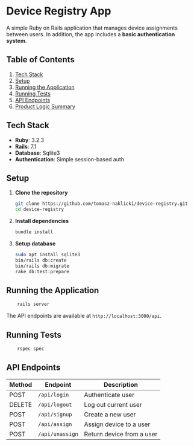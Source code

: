 # Device Registry App
A simple Ruby on Rails application that manages device assignments between users. In addition, the app includes a **basic authentication system**.

## Table of Contents
1. [Tech Stack](#tech-stack)  
2. [Setup](#setup)  
3. [Running the Application](#running-the-application)  
4. [Running Tests](#running-tests)  
5. [API Endpoints](#api-endpoints)  
6. [Product Logic Summary](#product-logic-summary)

## Tech Stack
- **Ruby**: 3.2.3 
- **Rails**: 7.1
- **Database**: Sqlite3
- **Authentication**: Simple session-based auth

## Setup
1. **Clone the repository**
   ```bash
   git clone https://github.com/tomasz-naklicki/device-registry.git
   cd device-registry
   ```
2. **Install dependencies**
    ```bash
    bundle install
    ```
3. **Setup database**
    ```bash
    sudo apt install sqlite3
    bin/rails db:create
    bin/rails db:migrate
    rake db:test:prepare
    ```

## Running the Application

```bash
    rails server
```
The API endpoints are available at ```http://localhost:3000/api```.

## Running Tests 
```bash
    rspec spec
```

## API Endpoints

| Method | Endpoint       | Description               |
|--------|----------------|---------------------------|
| POST   | `/api/login`   | Authenticate user         |
| DELETE | `/api/logout`  | Log out current user      |
| POST   | `/api/signup`  | Create a new user         |
| POST   | `/api/assign`  | Assign device to a user   |
| POST   | `/api/unassign`| Return device from a user |
